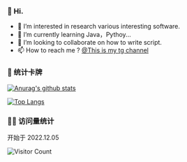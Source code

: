 
### 👋 Hi.
- 👀 I’m interested in research various interesting software.
- 🌱 I’m currently learning Java，Pythoy...
- 💞️ I’m looking to collaborate on how to write script.
- 📫 How to reach me ? [@This is my tg channel](https://t.me/iFriedFish)


### 🏅 统计卡牌
[![Anurag's github stats](https://github-readme-stats.vercel.app/api?username=fmz200&show_icons=true&theme=onedark)](https://github.com/anuraghazra/github-readme-stats)

[![Top Langs](https://github-readme-stats.vercel.app/api/top-langs/?username=fmz200&layout=compact&theme=onedark)](https://github.com/anuraghazra/github-readme-stats)


### 🧚‍♀️ 访问量统计
开始于 2022.12.05

![Visitor Count](https://profile-counter.glitch.me/fmz200/count.svg)

<!---   ![](https://komarev.com/ghpvc/?username=fmz200&color=green)    --->



<!---
fmz200/fmz200 is a ✨ special ✨ repository because its `README.md` (this file) appears on your GitHub profile.
You can click the Preview link to take a look at your changes.
--->
